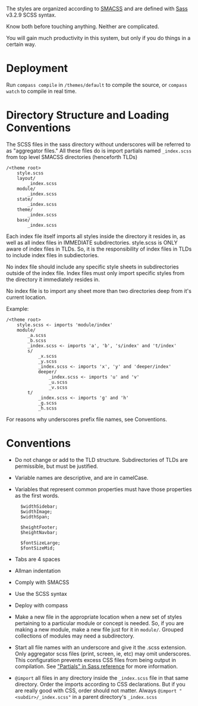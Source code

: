 The styles are organized according to [SMACSS](http://www.smacss.com/)
and are defined with [Sass](http://www.sass-lang.com) v3.2.9 SCSS syntax. 

Know both before touching anything. Neither are complicated.

You will gain much productivity in this system, but only
if you do things in a certain way.

# Deployment

Run `compass compile` in `/themes/default` to compile the source,
or `compass watch` to compile in real time.

# Directory Structure and Loading Conventions

The SCSS files in the sass directory without underscores
will be referred to as "aggregator files." All these
files do is import partials named `_index.scss`
from top level SMACSS directories (henceforth TLDs)

```
/<theme root>
    style.scss
    layout/
        _index.scss
    module/
        _index.scss
    state/
        _index.scss
    theme/
        _index.scss
    base/
        _index.scss
```

Each index file itself imports all styles inside
the directory it resides in, as well as all
index files in IMMEDIATE subdirectories. style.scss is
ONLY aware of index files in TLDs. So, it is the responsibility
of index files in TLDs to include index files in subdiectories.

No index file should include any specific style
sheets in subdirectories outside of the index file.
Index files must only import specific styles
from the directory it immediately resides in.

No index file is to import any sheet more than two directories
deep from it's current location.

Example:

```
/<theme root>
    style.scss <- imports 'module/index'
    module/
        _a.scss
        _b.scss
        _index.scss <- imports 'a', 'b', 's/index' and 't/index'
        s/
            _x.scss
            _y.scss
            _index.scss <- imports 'x', 'y' and 'deeper/index'
            deeper/
                _index.scss <- imports 'u' and 'v'
                _u.scss
                _v.scss
        t/
            _index.scss <- imports 'g' and 'h'
            _g.scss
            _h.scss
```

For reasons why underscores prefix file names, see Conventions.

# Conventions

* Do not change or add to the TLD structure.
  Subdirectories of TLDs are permissible, but must
  be justified.

* Variable names are descriptive, and are in camelCase.

* Variables that represent common properties
  must have those properties as the first words.

        $widthSidebar;
        $widthImage;
        $widthSpan;

        $heightFooter;
        $heightNavbar;

        $fontSizeLarge;
        $fontSizeMid;

* Tabs are 4 spaces

* Allman indentation

* Comply with SMACSS

* Use the SCSS syntax

* Deploy with compass

* Make a new file in the appropriate location when a new set
  of styles pertaining to a particular module or concept is
  needed. So, if you are making a new module, make a new file
  just for it in `module/`. Grouped collections of modules may
  need a subdirectory.

* Start all file names with an underscore and give it the .scss extension.
  Only aggregator scss files (print, screen, ie, etc) may omit underscores.
  This configuration prevents excess CSS files from being output
  in compilation. See ["Partials" in Sass reference](http://is.gd/BbFPaZ)
  for more information.

* `@import` all files in any directory inside the `_index.scss` file
  in that same directory. Order the imports according to CSS declarations.
  But if you are really good with CSS, order should not matter.
  Always `@import "<subdir>/_index.scss"` in a  parent directory's
  `_index.scss`
